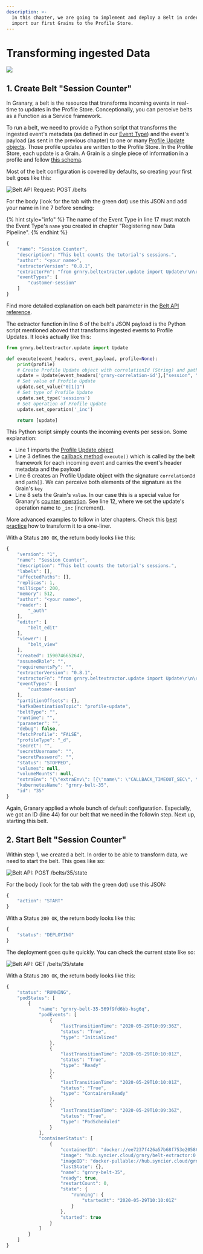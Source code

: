 ```yaml
---
description: >-
  In this chapter, we are going to implement and deploy a Belt in order to
  import our first Grains to the Profile Store.
---
```


# Transforming ingested Data

![](<../../../.gitbook/assets/grafik (29).png>)

## 1. Create Belt "Session Counter"

In Granary, a belt is the resource that transforms incoming events in real-time to updates in the Profile Store. Conceptionally, you can perceive belts as a Function as a Service framework.

To run a belt, we need to provide a Python script that transforms the ingested event's metadata (as defined in our [Event Type](registering-new-data.md#2-create-event-type-customer-session)) and the event's payload (as sent in the previous chapter) to one or many [Profile Update objects](../../../developer-reference/dataflow/belt-extractor.md#configuration). Those profile updates are written to the Profile Store. In the Profile Store, each update is a Grain. A Grain is a single piece of information in a profile and follow [this schema](../../../developer-reference/dataflow/profile-store/#table-profilestore).

Most of the belt configuration is covered by defaults, so creating your first belt goes like this:

![Belt API Request: POST /belts](<../../../.gitbook/assets/image (42).png>)

For the body (look for the tab with the green dot) use this JSON and add your name in line 7 before sending:

{% hint style="info" %}
The name of the Event Type in line 17 must match the Event Type's `name` you created in chapter "Registering new Data Pipeline".
{% endhint %}

```javascript
{
    "name": "Session Counter",
    "description": "This belt counts the tutorial's sessions.",
    "author": "<your name>",
    "extractorVersion": "0.8.1",    
    "extractorFn": "from grnry.beltextractor.update import Update\r\n\r\ndef execute(event_headers, event_payload, profile=None):\r\n    print(profile)\r\n    # Create Profile Update object with correlationId (String) and path (Array<String>)\r\n    update = Update(event_headers['grnry-correlation-id'],[\"session\", \"counter\"])\r\n    # Set value of Profile Update\r\n    update.set_value(\"0|1|1\")\r\n    # Set type of Profile Update\r\n    update.set_type('sessions')\r\n    # Set operation of Profile Update\r\n    update.set_operation('_inc')\r\n    return [update]",
    "eventTypes": [
        "customer-session"
    ]
}
```

Find more detailed explanation on each belt parameter in the [Belt API reference](../../../developer-reference/api-reference/belt-api.md#create-and-store-a-belt).

The extractor function in line 6 of the belt's JSON payload is the Python script mentioned aboved that transforms ingested events to Profile Updates. It looks actually like this:

```python
from grnry.beltextractor.update import Update

def execute(event_headers, event_payload, profile=None):
    print(profile)
    # Create Profile Update object with correlationId (String) and path (Array<String>)
    update = Update(event_headers['grnry-correlation-id'],["session", "counter"])
    # Set value of Profile Update
    update.set_value("0|1|1")
    # Set type of Profile Update
    update.set_type('sessions')
    # Set operation of Profile Update
    update.set_operation('_inc')

    return [update]
```

This Python script simply counts the incoming events per session. Some explanation:

* Line 1 imports the [Profile Update object](../../../developer-reference/dataflow/belt-extractor.md#configuration)&#x20;
* Line 3 defines the [callback method](../../../developer-reference/dataflow/belt-extractor.md#callback-signature) `execute()` which is called by the belt framework for each incoming event and carries the event's header metadata and the payload
* Line 6 creates an Profile Update object with the signature `correlationId` and `path[]`. We can perceive both elements of the signature as the Grain's `key`
* Line 8 sets the Grain's `value`. In our case this is a special value for Granary's [counter operation](../../../developer-reference/dataflow/profile-store/#counter). See line 12, where we set the update's operation name to `_inc` (increment).

More advanced examples to follow in later chapters. Check this [best practice](../../using-data-in-granary/best-practices/easing-development.md) how to transform it to a one-liner.

With a Status `200 OK`, the return body looks like this:

```javascript
{
    "version": "1",
    "name": "Session Counter",
    "description": "This belt counts the tutorial's sessions.",
    "labels": [],
    "affectedPaths": [],
    "replicas": 1,
    "millicpu": 200,
    "memory": 512,
    "author": "<your name>",
    "reader": [
        "_auth"
    ],
    "editor": [
        "belt_edit"
    ],
    "viewer": [
        "belt_view"
    ],
    "created": 1590746652647,
    "assumedRole": "",
    "requirementsPy": "",
    "extractorVersion": "0.8.1",
    "extractorFn": "from grnry.beltextractor.update import Update\r\n\r\ndef execute(event_headers, event_payload, profile=None):\r\n    print(profile)\r\n    # Create Profile Update object with correlationId (String) and path (Array<String>)\r\n    update = Update(event_headers['grnry-correlation-id'],[\"session\", \"counter\"])\r\n    # Set value of Profile Update\r\n    update.set_value(\"0|1|1\")\r\n    # Set type of Profile Update\r\n    update.set_type('sessions')\r\n    # Set operation of Profile Update\r\n    update.set_operation('_inc')\r\n    return [update]",
    "eventTypes": [
        "customer-session"
    ],
    "partitionOffsets": {},
    "kafkaDestinationTopic": "profile-update",
    "beltType": "",
    "runtime": "",
    "parameter": "",
    "debug": false,
    "fetchProfile": "FALSE",
    "profileType": "_d",
    "secret": "",
    "secretUsername": "",
    "secretPassword": "",
    "status": "STOPPED",
    "volumes": null,
    "volumeMounts": null,
    "extraEnv": "{\"extraEnv\": [{\"name\": \"CALLBACK_TIMEOUT_SEC\", \"value\": \"300\"}, {\"name\": \"CALLBACK_LONGRUNNING_SEC\", \"value\": \"180\"}]}",
    "kubernetesName": "grnry-belt-35",
    "id": "35"
}
```

Again, Granary applied a whole bunch of default configuration. Especially, we got an ID (line 44) for our belt that we need in the followin step. Next up, starting this belt.

## 2. Start Belt "Session Counter"

Within step 1, we created a belt. In order to be able to transform data, we need to start the belt. This goes like so:

![Belt API: POST /belts/35/state](<../../../.gitbook/assets/image (40).png>)

For the body (look for the tab with the green dot) use this JSON:

```javascript
{
    "action": "START"
}
```

With a Status `200 OK`, the return body looks like this:

```javascript
{
    "status": "DEPLOYING"
}
```

The deployment goes quite quickly. You can check the current state like so:

![Belt API: GET /belts/35/state](<../../../.gitbook/assets/image (41).png>)

With a Status `200 OK`, the return body looks like this:

```javascript
{
    "status": "RUNNING",
    "podStatus": [
        {
            "name": "grnry-belt-35-569f9fd6bb-hsg6q",
            "podEvents": [
                {
                    "lastTransitionTime": "2020-05-29T10:09:36Z",
                    "status": "True",
                    "type": "Initialized"
                },
                {
                    "lastTransitionTime": "2020-05-29T10:10:01Z",
                    "status": "True",
                    "type": "Ready"
                },
                {
                    "lastTransitionTime": "2020-05-29T10:10:01Z",
                    "status": "True",
                    "type": "ContainersReady"
                },
                {
                    "lastTransitionTime": "2020-05-29T10:09:36Z",
                    "status": "True",
                    "type": "PodScheduled"
                }
            ],
            "containerStatus": [
                {
                    "containerID": "docker://ee7237f426a57b68f753e205868ad9b3ff72d69d304d1c86b2e72f00ee7e091f",
                    "image": "hub.syncier.cloud/grnry/belt-extractor:0.8.1",
                    "imageID": "docker-pullable://hub.syncier.cloud/grnry/belt-extractor@sha256:8fd67bf65b27a2028bb2371d6e5abc7ed52db42d2ada49fbd4f3ef568256de3b",
                    "lastState": {},
                    "name": "grnry-belt-35",
                    "ready": true,
                    "restartCount": 0,
                    "state": {
                        "running": {
                            "startedAt": "2020-05-29T10:10:01Z"
                        }
                    },
                    "started": true
                }
            ]
        }
    ]
}
```
